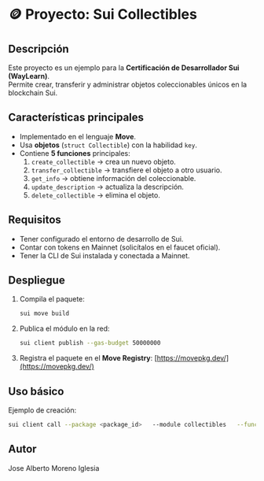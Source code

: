 # 🪙 Proyecto: Sui Collectibles

## Descripción
Este proyecto es un ejemplo para la **Certificación de Desarrollador Sui (WayLearn)**.  
Permite crear, transferir y administrar objetos coleccionables únicos en la blockchain Sui.

## Características principales
- Implementado en el lenguaje **Move**.
- Usa **objetos** (`struct Collectible`) con la habilidad `key`.
- Contiene **5 funciones** principales:
  1. `create_collectible` → crea un nuevo objeto.
  2. `transfer_collectible` → transfiere el objeto a otro usuario.
  3. `get_info` → obtiene información del coleccionable.
  4. `update_description` → actualiza la descripción.
  5. `delete_collectible` → elimina el objeto.

## Requisitos
- Tener configurado el entorno de desarrollo de Sui.
- Contar con tokens en Mainnet (solicítalos en el faucet oficial).
- Tener la CLI de Sui instalada y conectada a Mainnet.

## Despliegue
1. Compila el paquete:
   ```bash
   sui move build
   ```

2. Publica el módulo en la red:
   ```bash
   sui client publish --gas-budget 50000000
   ```

3. Registra el paquete en el **Move Registry**:
   [https://movepkg.dev/](https://movepkg.dev/)

## Uso básico
Ejemplo de creación:
```bash
sui client call --package <package_id>   --module collectibles   --function create_collectible   --args "Tarjeta Sui #1" "Coleccionable digital de ejemplo"   --gas-budget 20000000
```

## Autor
Jose Alberto Moreno Iglesia
